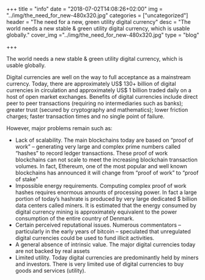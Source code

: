 +++
title = "info"
date = "2018-07-02T14:08:26+02:00"
img = "../img/the_need_for_new-480x320.jpg"
categories = ["uncategorized"]
header = "The need for a new, green utility digital currency"
desc = "The world needs a new stable &amp; green utility digital currency, which is usable globally."
cover_img ="../img/the_need_for_new-480x320.jpg"
type = "blog"

+++

The world needs a new stable & green utility digital currency, which is usable globally.

Digital currencies are well on the way to full acceptance as a mainstream currency. Today, there are approximately US$ 130+ billion of digital currencies in circulation and approximately US$ 1 billion traded daily on a host of open market exchanges. Benefits of digital currencies include direct peer to peer transactions (requiring no intermediaries such as banks); greater trust (secured by cryptography and mathematics); lower friction charges; faster transaction times and no single point of failure.

However, major problems remain such as:

* Lack of scalability. The main blockchains today are based on “proof of work” – generating very large and complex prime numbers called “hashes” to record ledger transactions. These proof of work blockchains can not scale to meet the increasing blockchain transaction volumes. In fact, Ethereum, one of the most popular and well known blockchains has announced it will change from “proof of work” to “proof of stake”
* Impossible energy requirements. Computing complex proof of work hashes requires enormous amounts of processing power. In fact a large portion of today’s hashrate is produced by very large dedicated $ billion data centers called miners. It is estimated that the energy consumed by digital currency mining is approximately equivalent to the power consumption of the entire country of Denmark.
* Certain perceived reputational issues. Numerous commentators – particularly in the early years of bitcoin – speculated that unregulated digital currencies could be used to fund illicit activities.
* A general absence of intrinsic value. The major digital currencies today are not backed by real assets
* Limited utility. Today digital currencies are predominantly held by miners and investors. There is very limited use of digital currencies to buy goods and services (utility).
